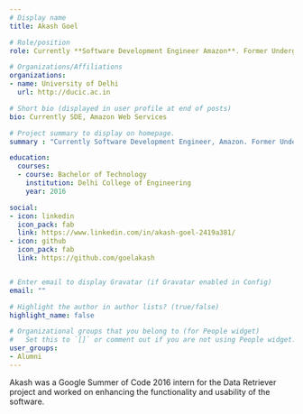 ```yaml
---
# Display name
title: Akash Goel

# Role/position
role: Currently **Software Development Engineer Amazon**. Former Undergrad Software Developer

# Organizations/Affiliations
organizations:
- name: University of Delhi
  url: http://ducic.ac.in

# Short bio (displayed in user profile at end of posts)
bio: Currently SDE, Amazon Web Services

# Project summary to display on homepage.
summary : "Currently Software Development Engineer, Amazon. Former Undergrad Software Developer"

education:
  courses:
  - course: Bachelor of Technology
    institution: Delhi College of Engineering
    year: 2016

social:
- icon: linkedin
  icon_pack: fab
  link: https://www.linkedin.com/in/akash-goel-2419a381/
- icon: github
  icon_pack: fab
  link: https://github.com/goelakash


# Enter email to display Gravatar (if Gravatar enabled in Config)
email: ""

# Highlight the author in author lists? (true/false)
highlight_name: false

# Organizational groups that you belong to (for People widget)
#   Set this to `[]` or comment out if you are not using People widget.
user_groups:
- Alumni
---
```


Akash was a Google Summer of Code 2016 intern for the Data Retriever project and worked on enhancing the functionality and usability of the software.
